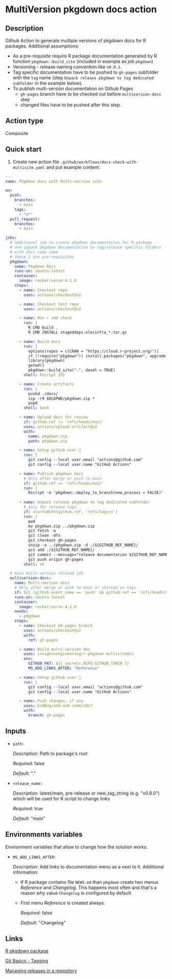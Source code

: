 # MultiVersion pkgdown docs action

## Description

Github Action to generate multiple versions of pkgdown docs for R packages.
Additional assumptions:

* As a pre-requisite require R package documentation generated by R function `pkgdown::build_site` (included in example as job `pkgdown`)
* Versioning - release naming convention like `v0.0.1`.
* Tag specific documentation have to be pushed to `gh-pages` subfolder with the `tag` name (step `Unpack release pkgdown to tag dedicated subfolder` in the example below).
* To publish multi-version documentation on Github Pages
  * `gh-pages` branch have to be checked out before `multiversion-docs` step
  * changed files have to be pushed after this step.

## Action type

Composite

## Quick start

1. Create new action file `.github/workflows/docs-check-with-multisite.yaml` and put example content:

```yaml
---
name: Pkgdown docs with Multi-version site

on:
  push:
    branches:
      - main
    tags:
      - "v*"
  pull_request:
    branches:
      - main

jobs:
  # additional job to create pkgdown documentation for R package 
  # and unpack pkgdown documentation to tag/release specific folders
  # with this same name
  # those 2 are pre-requisites
  pkgdown:
    name: Pkgdown Docs
    runs-on: ubuntu-latest
    container:
      image: rocker/verse:4.1.0
    steps:
      - name: Checkout repo
        uses: actions/checkout@v2

      - name: Checkout test repo
        uses: actions/checkout@v2

      - name: Run r cmd check
        run: |
          R CMD build .
          R CMD INSTALL stageddeps.elecinfra_*.tar.gz

      - name: Build docs
        run: |
          options(repos = c(CRAN = "https://cloud.r-project.org/"))
          if (!require("pkgdown")) install.packages("pkgdown", upgrade = "never")
          library(pkgdown)
          getwd()
          pkgdown::build_site(".", devel = TRUE)
        shell: Rscript {0}

      - name: Create artifacts
        run: |
          pushd ./docs/
          zip -r9 $OLDPWD/pkgdown.zip *
          popd
        shell: bash

      - name: Upload docs for review
        if: github.ref != 'refs/heads/main'
        uses: actions/upload-artifact@v2
        with:
          name: pkgdown.zip
          path: pkgdown.zip

      - name: Setup github user 👤
        run: |
          git config --local user.email "actions@github.com"
          git config --local user.name "GitHub Actions"

      - name: Publish pkgdown docs
        # Only after merge or push to main
        if: github.ref == 'refs/heads/main'
        run: |
          Rscript -e 'pkgdown::deploy_to_branch(new_process = FALSE)'
      
      - name: Unpack release pkgdown to tag dedicated subfolder
        # only for release tags 
        if: startsWith(github.ref, 'refs/tags/v')
        run: |
          pwd
          mv pkgdown.zip ../pkgdown.zip
          git fetch -a
          git clean -dfx
          git checkout gh-pages
          unzip -o ../pkgdown.zip -d ./${GITHUB_REF_NAME}/
          git add ./${GITHUB_REF_NAME}/
          git commit --message="release documentation ${GITHUB_REF_NAME}"
          git push origin gh-pages
        shell: sh

  # main multi-version related job
  multiversion-docs:
    name: Multi-version docs
    # Only after merge or push to main or started on tags
    if: ${{ (github.event_name == 'push' && github.ref == 'refs/heads/main') || startsWith(github.ref, 'refs/tags/v') }} 
    runs-on: ubuntu-latest
    container:
      image: rocker/verse:4.1.0
    needs: 
      - pkgdown
    steps:
      - name: Checkout GH pages branch
        uses: actions/checkout@v2
        with:
          ref: gh-pages

      - name: Build multi-version doc
        uses: insightsengineering/r-pkgdown-multisite@v1
        env:
          GITHUB_PAT: ${{ secrets.REPO_GITHUB_TOKEN }}
          MS_ADD_LINKS_AFTER: "Reference"

      - name: Setup github user 👤
        run: |
          git config --local user.email "actions@github.com"
          git config --local user.name "GitHub Actions"

      - name: Push changes, if any
        uses: EndBug/add-and-commit@v7
        with:
          branch: gh-pages


```

## Inputs

* `path`:

    _Description_: Path to package's root

    _Required_: false

    _Default_: "."

* `release_name`:

    _Description_: latest/main, pre-release or new_tag_string (e.g. "v0.8.0") which will be used for R script to change links

    _Required_: true

    _Default_: "main"

## Environments variables

Environment variables that allow to change how the solution works.

* `MS_ADD_LINKS_AFTER`:

    _Description_: Add links to documentation menu as a next to it.
    Additional information:
  * If R package contains file `NEWS.md` than `pkgdown` create two menus _Reference_  and  _Changelog_. This happens most often and that's a reason why value `Changelog` is configured by default.
  * First menu _Reference_ is created always.

    _Required_: false

    _Default_: "Changelog"

## Links

[R pkgdown package](https://pkgdown.r-lib.org/)

[Git Basics - Tagging](https://git-scm.com/book/en/v2/Git-Basics-Tagging)

[Managing releases in a repository](https://docs.github.com/en/repositories/releasing-projects-on-github/managing-releases-in-a-repository)
